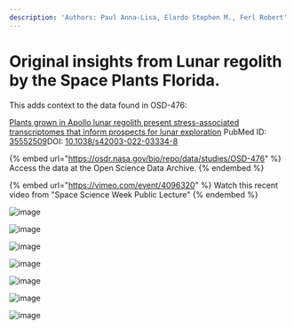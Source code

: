 ```yaml
---
description: 'Authors: Paul Anna-Lisa, Elardo Stephen M., Ferl Robert'
---
```


# Original insights from Lunar regolith by the Space Plants Florida.

This adds context to the data found in OSD-476:&#x20;

[Plants grown in Apollo lunar regolith present stress-associated transcriptomes that inform prospects for lunar exploration](https://pubmed.ncbi.nlm.nih.gov/35552509) PubMed ID: [35552509](https://pubmed.ncbi.nlm.nih.gov/35552509)DOI: [10.1038/s42003-022-03334-8](https://doi.org/10.1038/s42003-022-03334-8)



{% embed url="https://osdr.nasa.gov/bio/repo/data/studies/OSD-476" %}
Access the data at the Open Science Data Archive.&#x20;
{% endembed %}

{% embed url="https://vimeo.com/event/4096320" %}
Watch this recent video from "Space Science Week Public Lecture"
{% endembed %}

![image](https://github.com/dr-richard-barker/Lunar\_regolith\_AWG/assets/8679982/d4b1c96e-d238-4dad-aa81-237d12262e3d)

![image](https://github.com/dr-richard-barker/Lunar\_regolith\_AWG/assets/8679982/57202b4b-98a3-48c2-b795-57d3f073cfa1)

![image](https://github.com/dr-richard-barker/Lunar\_regolith\_AWG/assets/8679982/78d2f005-8d59-4d71-b2ae-b6640133d80c)

![image](https://github.com/dr-richard-barker/Lunar\_regolith\_AWG/assets/8679982/31472b8f-524c-495a-a503-25d0ab1a1641)

![image](https://github.com/dr-richard-barker/Lunar\_regolith\_AWG/assets/8679982/0f0c0f7c-a51e-4d28-8537-763cef8b700d)

![image](https://github.com/dr-richard-barker/Lunar\_regolith\_AWG/assets/8679982/4b354031-947a-417a-a33b-af526b824510)

![image](https://github.com/dr-richard-barker/Lunar\_regolith\_AWG/assets/8679982/81772ac2-84ba-439e-8304-7bcf62685309)
